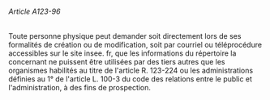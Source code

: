 ###### Article A123-96

Toute personne physique peut demander soit directement lors de ses formalités de création ou de modification, soit par courriel ou téléprocédure accessibles sur le site insee. fr, que les informations du répertoire la concernant ne puissent être utilisées par des tiers autres que les organismes habilités au titre de l'article R. 123-224 ou les administrations définies au 1° de l'article L. 100-3 du code des relations entre le public et l'administration, à des fins de prospection.

